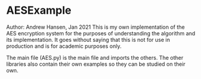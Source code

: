 # AESExample
Author: Andrew Hansen, Jan 2021
This is my own implementation of the AES encryption system for the purposes of understanding the algorithm and its
implementation.  It goes without saying that this is not for use in production and is for academic purposes only.

The main file (AES.py) is the main file and imports the others.  The other libraries also contain their own examples 
so they can be studied on their own.
